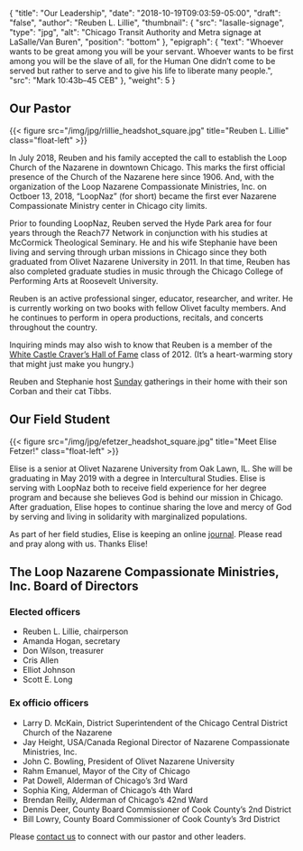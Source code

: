 {
	"title": "Our Leadership",
	"date": "2018-10-19T09:03:59-05:00",
	"draft": "false",
	"author": "Reuben L. Lillie",
	"thumbnail": {
	    "src": "lasalle-signage",
		"type": "jpg",
	    "alt": "Chicago Transit Authority and Metra signage at LaSalle/Van Buren",
		"position": "bottom"
	},
	"epigraph": {
		"text": "Whoever wants to be great among you will be your servant. Whoever wants to be first among you will be the slave of all, for the Human One didn’t come to be served but rather to serve and to give his life to liberate many people.",
		"src": "Mark 10:43b–45 CEB"
	},
	"weight": 5
}

## Our Pastor

{{< figure src="/img/jpg/rlillie_headshot_square.jpg" title="Reuben L. Lillie" class="float-left" >}}

In July 2018, Reuben and his family accepted the call to establish the Loop Church of the Nazarene in downtown Chicago. This marks the first official presence of the Church of the Nazarene here since 1906. And, with the organization of the Loop Nazarene Compassionate Ministries, Inc. on Octboer 13, 2018, “LoopNaz” (for short) became the first ever Nazarene Compassionate Ministry center in Chicago city limits.

Prior to founding LoopNaz, Reuben served the Hyde Park area for four years through the Reach77 Network in conjunction with his studies at McCormick Theological Seminary. He and his wife Stephanie have been living and serving through urban missions in Chicago since they both graduated from Olivet Nazarene University in 2011. In that time, Reuben has also completed graduate studies in music through the Chicago College of Performing Arts at Roosevelt University.

Reuben is an active professional singer, educator, researcher, and writer. He is currently working on two books with fellow Olivet faculty members. And he continues to perform in opera productions, recitals, and concerts throughout the country.

Inquiring minds may also wish to know that Reuben is a member of the [White Castle Craver’s Hall of Fame][white-castle] class of 2012. (It’s a heart-warming story that might just make you hungry.)

Reuben and Stephanie host [Sunday][sunday] gatherings in their home with their son Corban and their cat Tibbs.

## Our Field Student 

{{< figure src="/img/jpg/efetzer_headshot_square.jpg" title="Meet Elise Fetzer!" class="float-left" >}}

Elise is a senior at Olivet Nazarene University from Oak Lawn, IL. She will be graduating in May 2019 with a degree in Intercultural Studies. Elise is serving with LoopNaz both to receive field experience for her degree program and because she believes God is behind our mission in Chicago. After graduation, Elise hopes to continue sharing the love and mercy of God by serving and living in solidarity with marginalized populations.

As part of her field studies, Elise is keeping an online [journal][elise-author]. Please read and pray along with us. Thanks Elise!

## The Loop Nazarene Compassionate Ministries, Inc. Board of Directors

### Elected officers

* Reuben L. Lillie, chairperson
* Amanda Hogan, secretary
* Don Wilson, treasurer
* Cris Allen
* Elliot Johnson
* Scott E. Long

### Ex officio officers

* Larry D. McKain, District Superintendent of the Chicago Central District Church of the Nazarene
* Jay Height, USA/Canada Regional Director of Nazarene Compassionate Ministries, Inc.
* John C. Bowling, President of Olivet Nazarene University
* Rahm Emanuel, Mayor of the City of Chicago
* Pat Dowell, Alderman of Chicago’s 3rd Ward
* Sophia King, Alderman of Chicago’s 4th Ward
* Brendan Reilly, Alderman of Chicago’s 42nd Ward
* Dennis Deer, County Board Commissioner of Cook County’s 2nd District
* Bill Lowry, County Board Commissioner of Cook County’s 3rd District

Please [contact us][contact] to connect with our pastor and other leaders. 

[contact]: /contact/
[elise-author]: /authors/elise-fetzer/
[sunday]: /join/sunday/
[white-castle]: https://www.whitecastle.com/cravernation/chof?year=2012&craverid=17
